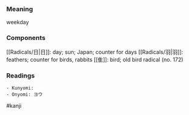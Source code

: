 ### Meaning

weekday

### Components

[[Radicals/日|日]]: day; sun; Japan; counter for days [[Radicals/羽|羽]]: feathers; counter for birds, rabbits [[隹]]: bird; old bird radical (no. 172)

### Readings

```
- Kunyomi: 
- Onyomi: ヨウ
```

#kanji